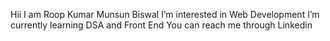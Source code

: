 Hii I am Roop Kumar Munsun Biswal
I’m interested in Web Development 
I’m currently learning DSA and Front End
You can reach me through Linkedin 


<!---
roopbiswal0303/roopbiswal0303 is a ✨ special ✨ repository because its `README.md` (this file) appears on your GitHub profile.
You can click the Preview link to take a look at your changes.
--->
